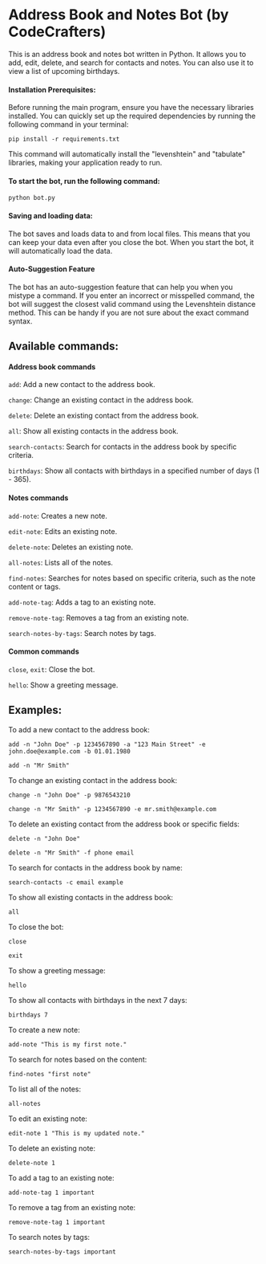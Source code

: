 # Address Book and Notes Bot (by CodeCrafters)

This is an address book and notes bot written in Python. It allows you to add, edit, delete, and search for contacts and notes. You can also use it to view a list of upcoming birthdays.

#### Installation Prerequisites:

Before running the main program, ensure you have the necessary libraries installed. You can quickly set up the required dependencies by running the following command in your terminal:

```
pip install -r requirements.txt
```

This command will automatically install the "levenshtein" and "tabulate" libraries, making your application ready to run.

#### To start the bot, run the following command:

```
python bot.py
```

#### Saving and loading data:

The bot saves and loads data to and from local files. This means that you can keep your data even after you close the bot. When you start the bot, it will automatically load the data.

#### Auto-Suggestion Feature

The bot has an auto-suggestion feature that can help you when you mistype a command. If you enter an incorrect or misspelled command, the bot will suggest the closest valid command using the Levenshtein distance method. This can be handy if you are not sure about the exact command syntax.

## Available commands:

#### Address book commands

`add`: Add a new contact to the address book.

`change`: Change an existing contact in the address book.

`delete`: Delete an existing contact from the address book.

`all`: Show all existing contacts in the address book.

`search-contacts`: Search for contacts in the address book by specific criteria.

`birthdays`: Show all contacts with birthdays in a specified number of days (1 - 365).

#### Notes commands

`add-note`: Creates a new note.

`edit-note`: Edits an existing note.

`delete-note`: Deletes an existing note.

`all-notes`: Lists all of the notes.

`find-notes`: Searches for notes based on specific criteria, such as the note content or tags.

`add-note-tag`: Adds a tag to an existing note.

`remove-note-tag`: Removes a tag from an existing note.

`search-notes-by-tags`: Search notes by tags.

#### Common commands

`close`, `exit`: Close the bot.

`hello`: Show a greeting message.

## Examples:

To add a new contact to the address book:

`add -n "John Doe" -p 1234567890 -a "123 Main Street" -e john.doe@example.com -b 01.01.1980`

`add -n "Mr Smith"`

To change an existing contact in the address book:

`change -n "John Doe" -p 9876543210`

`change -n "Mr Smith" -p 1234567890 -e mr.smith@example.com`

To delete an existing contact from the address book or specific fields:

`delete -n "John Doe"`

`delete -n "Mr Smith" -f phone email`

To search for contacts in the address book by name:

`search-contacts -c email example`

To show all existing contacts in the address book:

`all`

To close the bot:

`close`

`exit`

To show a greeting message:

`hello`

To show all contacts with birthdays in the next 7 days:

`birthdays 7`

To create a new note:

`add-note "This is my first note."`

To search for notes based on the content:

`find-notes "first note"`

To list all of the notes:

`all-notes`

To edit an existing note:

`edit-note 1 "This is my updated note."`

To delete an existing note:

`delete-note 1`

To add a tag to an existing note:

`add-note-tag 1 important`

To remove a tag from an existing note:

`remove-note-tag 1 important`

To search notes by tags:

`search-notes-by-tags important`
